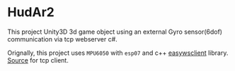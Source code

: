 # HudAr2

This project Unity3D 3d game object using an external Gyro sensor(6dof) communication via tcp webserver c#.

Orignally, this project uses `MPU6050` with `esp07` and c++ [easywsclient](https://github.com/dhbaird/easywsclient) library. [Source](https://github.com/TheeeX/Websocket-Cpp) for tcp client.
